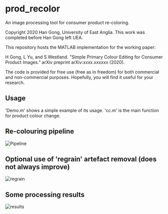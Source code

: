 # prod_recolor
An image processing tool for consumer product re-coloring.

Copyright 2020 Han Gong, University of East Anglia. This work was completed before Han Gong left UEA.

This repository hosts the MATLAB implementation for the working paper:

H Gong, L Yu, and S Westland. "Simple Primary Colour Editing for Consumer Product Images." arXiv preprint arXiv:xxxx.xxxxxx (2020).


The code is provided for free use (free as in freedom) for both commercial and non-commercial purposes. Hopefully, you will find it useful for your research.

## Usage
'Demo.m' shows a simple example of its usage. 'cc.m' is the main function for product colour change.

## Re-colouring pipeline
![Pipeline](http://www2.cmp.uea.ac.uk/~ybb15eau/projects/recoloring/pipeline.jpg)

## Optional use of 'regrain' artefact removal (does not always improve)
![regrain](http://www2.cmp.uea.ac.uk/~ybb15eau/projects/recoloring/regrain.jpg)

## Some processing results
![results](http://www2.cmp.uea.ac.uk/~ybb15eau/projects/recoloring/res.jpg)
